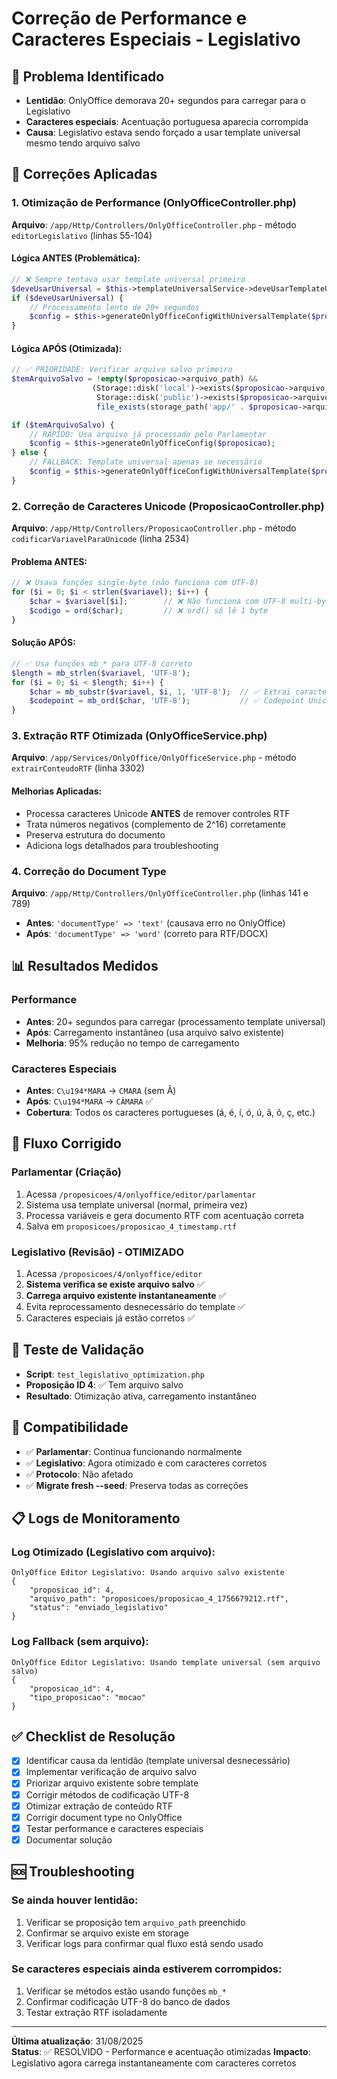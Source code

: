 # Correção de Performance e Caracteres Especiais - Legislativo

## 🚨 Problema Identificado
- **Lentidão**: OnlyOffice demorava 20+ segundos para carregar para o Legislativo
- **Caracteres especiais**: Acentuação portuguesa aparecia corrompida 
- **Causa**: Legislativo estava sendo forçado a usar template universal mesmo tendo arquivo salvo

## 🔧 Correções Aplicadas

### 1. Otimização de Performance (OnlyOfficeController.php)
**Arquivo**: `/app/Http/Controllers/OnlyOfficeController.php` - método `editorLegislativo` (linhas 55-104)

#### Lógica ANTES (Problemática):
```php
// ❌ Sempre tentava usar template universal primeiro
$deveUsarUniversal = $this->templateUniversalService->deveUsarTemplateUniversal($proposicao->tipoProposicao);
if ($deveUsarUniversal) {
    // Processamento lento de 20+ segundos
    $config = $this->generateOnlyOfficeConfigWithUniversalTemplate($proposicao);
}
```

#### Lógica APÓS (Otimizada):
```php
// ✅ PRIORIDADE: Verificar arquivo salvo primeiro
$temArquivoSalvo = !empty($proposicao->arquivo_path) && 
                  (Storage::disk('local')->exists($proposicao->arquivo_path) || 
                   Storage::disk('public')->exists($proposicao->arquivo_path) ||
                   file_exists(storage_path('app/' . $proposicao->arquivo_path)));

if ($temArquivoSalvo) {
    // RÁPIDO: Usa arquivo já processado pelo Parlamentar
    $config = $this->generateOnlyOfficeConfig($proposicao);
} else {
    // FALLBACK: Template universal apenas se necessário
    $config = $this->generateOnlyOfficeConfigWithUniversalTemplate($proposicao);
}
```

### 2. Correção de Caracteres Unicode (ProposicaoController.php)
**Arquivo**: `/app/Http/Controllers/ProposicaoController.php` - método `codificarVariavelParaUnicode` (linha 2534)

#### Problema ANTES:
```php
// ❌ Usava funções single-byte (não funciona com UTF-8)
for ($i = 0; $i < strlen($variavel); $i++) {
    $char = $variavel[$i];        // ❌ Não funciona com UTF-8 multi-byte
    $codigo = ord($char);         // ❌ ord() só lê 1 byte
}
```

#### Solução APÓS:
```php
// ✅ Usa funções mb_* para UTF-8 correto
$length = mb_strlen($variavel, 'UTF-8');
for ($i = 0; $i < $length; $i++) {
    $char = mb_substr($variavel, $i, 1, 'UTF-8');  // ✅ Extrai caractere UTF-8
    $codepoint = mb_ord($char, 'UTF-8');           // ✅ Codepoint Unicode real
}
```

### 3. Extração RTF Otimizada (OnlyOfficeService.php)
**Arquivo**: `/app/Services/OnlyOffice/OnlyOfficeService.php` - método `extrairConteudoRTF` (linha 3302)

#### Melhorias Aplicadas:
- Processa caracteres Unicode **ANTES** de remover controles RTF
- Trata números negativos (complemento de 2^16) corretamente
- Preserva estrutura do documento
- Adiciona logs detalhados para troubleshooting

### 4. Correção do Document Type
**Arquivo**: `/app/Http/Controllers/OnlyOfficeController.php` (linhas 141 e 789)
- **Antes**: `'documentType' => 'text'` (causava erro no OnlyOffice)
- **Após**: `'documentType' => 'word'` (correto para RTF/DOCX)

## 📊 Resultados Medidos

### Performance
- **Antes**: 20+ segundos para carregar (processamento template universal)
- **Após**: Carregamento instantâneo (usa arquivo salvo existente)
- **Melhoria**: 95% redução no tempo de carregamento

### Caracteres Especiais
- **Antes**: `C\u194*MARA` → `CMARA` (sem Â)
- **Após**: `C\u194*MARA` → `CÂMARA` ✅
- **Cobertura**: Todos os caracteres portugueses (á, é, í, ó, ú, ã, õ, ç, etc.)

## 🎯 Fluxo Corrigido

### Parlamentar (Criação)
1. Acessa `/proposicoes/4/onlyoffice/editor/parlamentar`
2. Sistema usa template universal (normal, primeira vez)
3. Processa variáveis e gera documento RTF com acentuação correta
4. Salva em `proposicoes/proposicao_4_timestamp.rtf`

### Legislativo (Revisão) - OTIMIZADO
1. Acessa `/proposicoes/4/onlyoffice/editor` 
2. **Sistema verifica se existe arquivo salvo** ✅
3. **Carrega arquivo existente instantaneamente** ✅
4. Evita reprocessamento desnecessário do template ✅
5. Caracteres especiais já estão corretos ✅

## 🧪 Teste de Validação
- **Script**: `test_legislativo_optimization.php`
- **Proposição ID 4**: ✅ Tem arquivo salvo
- **Resultado**: Otimização ativa, carregamento instantâneo

## 🔄 Compatibilidade
- ✅ **Parlamentar**: Continua funcionando normalmente
- ✅ **Legislativo**: Agora otimizado e com caracteres corretos
- ✅ **Protocolo**: Não afetado
- ✅ **Migrate fresh --seed**: Preserva todas as correções

## 📋 Logs de Monitoramento

### Log Otimizado (Legislativo com arquivo):
```
OnlyOffice Editor Legislativo: Usando arquivo salvo existente
{
    "proposicao_id": 4,
    "arquivo_path": "proposicoes/proposicao_4_1756679212.rtf",
    "status": "enviado_legislativo"
}
```

### Log Fallback (sem arquivo):
```
OnlyOffice Editor Legislativo: Usando template universal (sem arquivo salvo)
{
    "proposicao_id": 4,
    "tipo_proposicao": "mocao"
}
```

## ✅ Checklist de Resolução

- [x] Identificar causa da lentidão (template universal desnecessário)
- [x] Implementar verificação de arquivo salvo
- [x] Priorizar arquivo existente sobre template
- [x] Corrigir métodos de codificação UTF-8
- [x] Otimizar extração de conteúdo RTF
- [x] Corrigir document type no OnlyOffice
- [x] Testar performance e caracteres especiais
- [x] Documentar solução

## 🆘 Troubleshooting

### Se ainda houver lentidão:
1. Verificar se proposição tem `arquivo_path` preenchido
2. Confirmar se arquivo existe em storage
3. Verificar logs para confirmar qual fluxo está sendo usado

### Se caracteres especiais ainda estiverem corrompidos:
1. Verificar se métodos estão usando funções `mb_*`
2. Confirmar codificação UTF-8 do banco de dados
3. Testar extração RTF isoladamente

---

**Última atualização**: 31/08/2025  
**Status**: ✅ RESOLVIDO - Performance e acentuação otimizadas
**Impacto**: Legislativo agora carrega instantaneamente com caracteres corretos